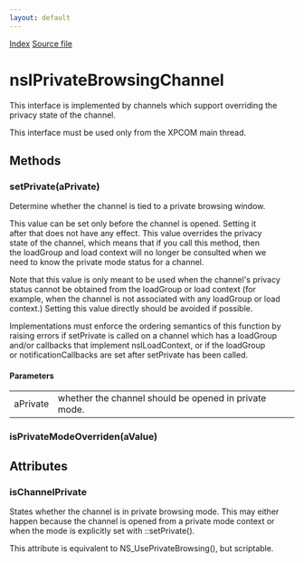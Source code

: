 ```yaml
---
layout: default
---
```

<div id='links'><a href="../index.html">Index</a>
<a href="http://dxr.mozilla.org/mozilla-central/source/netwerk/base/public/nsIPrivateBrowsingChannel.idl">Source file</a>
</div>

# nsIPrivateBrowsingChannel #
  
This interface is implemented by channels which support overriding the  
privacy state of the channel.  
  
This interface must be used only from the XPCOM main thread.  
  

## Methods ##

### setPrivate(aPrivate) ###
  
Determine whether the channel is tied to a private browsing window.  
  
This value can be set only before the channel is opened.  Setting it  
after that does not have any effect.  This value overrides the privacy  
state of the channel, which means that if you call this method, then  
the loadGroup and load context will no longer be consulted when we  
need to know the private mode status for a channel.  
  
Note that this value is only meant to be used when the channel's privacy  
status cannot be obtained from the loadGroup or load context (for  
example, when the channel is not associated with any loadGroup or load  
context.)  Setting this value directly should be avoided if possible.  
  
Implementations must enforce the ordering semantics of this function by  
raising errors if setPrivate is called on a channel which has a loadGroup  
and/or callbacks that implement nsILoadContext, or if the loadGroup  
or notificationCallbacks are set after setPrivate has been called.  
  
  

#### Parameters ####

<table>

<tr>
<td>aPrivate</td>
<td>whether the channel should be opened in private mode.  
</td>
</tr>

</table>

### isPrivateModeOverriden(aValue) ###

## Attributes ##

### isChannelPrivate ###
  
States whether the channel is in private browsing mode. This may either  
happen because the channel is opened from a private mode context or  
when the mode is explicitly set with ::setPrivate().  
  
This attribute is equivalent to NS_UsePrivateBrowsing(), but scriptable.  
  
